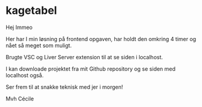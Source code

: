 # kagetabel

Hej Immeo

Her har I min løsning på frontend opgaven, har holdt den omkring 4 timer og nået så meget som muligt.

Brugte VSC og Liver Server extension til at se siden i localhost.

I kan downloade projektet fra mit Github repository og se siden med localhost også.

Ser frem til at snakke teknisk med jer i morgen!

Mvh
Cécile
